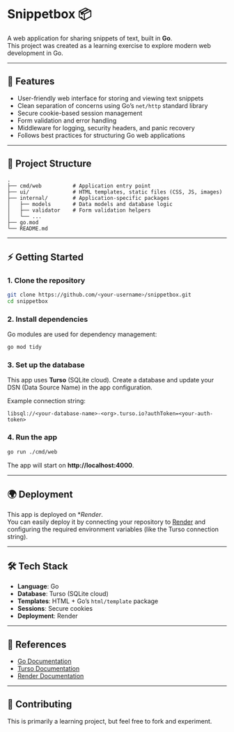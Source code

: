 # Snippetbox 📦

A web application for sharing snippets of text, built in **Go**.  
This project was created as a learning exercise to explore modern web development in Go.

---

## 🚀 Features
- User-friendly web interface for storing and viewing text snippets  
- Clean separation of concerns using Go’s `net/http` standard library  
- Secure cookie-based session management  
- Form validation and error handling  
- Middleware for logging, security headers, and panic recovery  
- Follows best practices for structuring Go web applications  

---

## 📂 Project Structure
```
.
├── cmd/web          # Application entry point
├── ui/              # HTML templates, static files (CSS, JS, images)
├── internal/        # Application-specific packages
│   ├── models       # Data models and database logic
│   ├── validator    # Form validation helpers
│   └── ...          
├── go.mod           
└── README.md
```

---

## ⚡ Getting Started

### 1. Clone the repository
```bash
git clone https://github.com/<your-username>/snippetbox.git
cd snippetbox
```

### 2. Install dependencies
Go modules are used for dependency management:
```bash
go mod tidy
```

### 3. Set up the database
This app uses **Turso** (SQLite cloud). Create a database and update your DSN (Data Source Name) in the app configuration.

Example connection string:
```
libsql://<your-database-name>-<org>.turso.io?authToken=<your-auth-token>
```

### 4. Run the app
```bash
go run ./cmd/web
```

The app will start on **http://localhost:4000**.

---

## 🌍 Deployment
This app is deployed on **Render*.  
You can easily deploy it by connecting your repository to [Render](https://render.app/) and configuring the required environment variables (like the Turso connection string).

---

## 🛠 Tech Stack
- **Language**: Go  
- **Database**: Turso (SQLite cloud)  
- **Templates**: HTML + Go’s `html/template` package  
- **Sessions**: Secure cookies  
- **Deployment**: Render  

---

## 📖 References
- [Go Documentation](https://golang.org/doc/)  
- [Turso Documentation](https://docs.turso.tech/)  
- [Render Documentation](https://docs.render.app/)  

---

## 🤝 Contributing
This is primarily a learning project, but feel free to fork and experiment.

